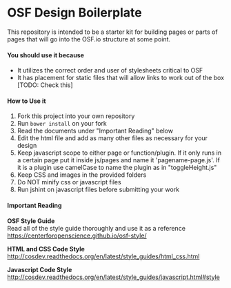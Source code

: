 # OSF Design Boilerplate
This repository is intended to be a starter kit for building pages or parts of pages that will go into the OSF.io structure at some point.

#### You should use it because
- It utilizes the correct order and user of stylesheets critical to OSF
- It has placement for static files that will allow links to work out of the box [TODO: Check this]

#### How to Use it
1. Fork this project into your own repository
2. Run ```bower install``` on your fork
3. Read the documents under "Important Reading" below
4. Edit the html file and add as many other files as necessary for your design
5. Keep javascript scope to either page or function/plugin. If it only runs in a certain page put it inside js/pages and name it 'pagename-page.js'. If it is a plugin use camelCase to name the plugin as in "toggleHeight.js"
6. Keep CSS and images in the provided folders
7. Do NOT minify css or javascript files
8. Run jshint on javascript files before submitting your work

#### Important Reading

**OSF Style Guide**  
Read all of the style guide thoroughly and use it as a reference  
https://centerforopenscience.github.io/osf-style/  
 
**HTML and CSS Code Style**  
http://cosdev.readthedocs.org/en/latest/style_guides/html_css.html  

**Javascript Code Style**  
http://cosdev.readthedocs.org/en/latest/style_guides/javascript.html#style  
